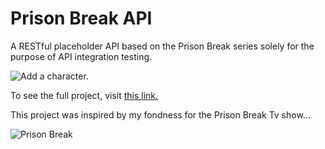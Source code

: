 # Prison Break API

A RESTful placeholder API based on the Prison Break series solely for the purpose of API integration testing.

![Add a character.](https://github.com/EmediongFrancis/Prison-Break-API/blob/main/frontend/gifs/POST.gif)

To see the full project, visit [this link.](https://prisonbreakapi.me)

This project was inspired by my fondness for the Prison Break Tv show...

![Prison Break](https://static3.srcdn.com/wordpress/wp-content/uploads/2019/12/GP-Prison-Break-3-Cropped.jpg)

